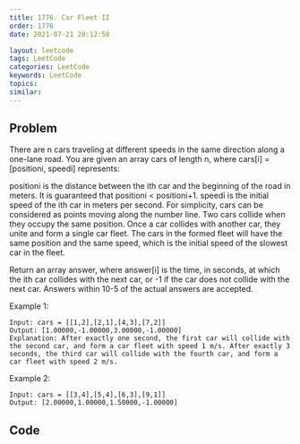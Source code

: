 ```yaml
---
title: 1776. Car Fleet II
order: 1776
date: 2021-07-21 20:12:58

layout: leetcode
tags: LeetCode
categories: LeetCode
keywords: LeetCode
topics:
similar:
---
```


## Problem

There are n cars traveling at different speeds in the same direction along a one-lane road. You are given an array cars of length n, where cars[i] = [positioni, speedi] represents:

positioni is the distance between the ith car and the beginning of the road in meters. It is guaranteed that positioni < positioni+1.
speedi is the initial speed of the ith car in meters per second.
For simplicity, cars can be considered as points moving along the number line. Two cars collide when they occupy the same position. Once a car collides with another car, they unite and form a single car fleet. The cars in the formed fleet will have the same position and the same speed, which is the initial speed of the slowest car in the fleet.

Return an array answer, where answer[i] is the time, in seconds, at which the ith car collides with the next car, or -1 if the car does not collide with the next car. Answers within 10-5 of the actual answers are accepted.

Example 1:

```
Input: cars = [[1,2],[2,1],[4,3],[7,2]]
Output: [1.00000,-1.00000,3.00000,-1.00000]
Explanation: After exactly one second, the first car will collide with the second car, and form a car fleet with speed 1 m/s. After exactly 3 seconds, the third car will collide with the fourth car, and form a car fleet with speed 2 m/s.
```

Example 2:

```
Input: cars = [[3,4],[5,4],[6,3],[9,1]]
Output: [2.00000,1.00000,1.50000,-1.00000]
```

## Code

```java

```
